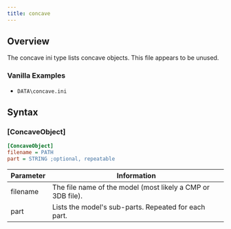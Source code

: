 ```yaml
---
title: concave
---
```


## Overview

The concave ini type lists concave objects. This file appears to be unused.

### Vanilla Examples

* `DATA\concave.ini`

## Syntax

### [ConcaveObject]

```ini
[ConcaveObject]
filename = PATH
part = STRING ;optional, repeatable
```

| Parameter | Information                                                 |
| --------- | ----------------------------------------------------------- |
| filename  | The file name of the model (most likely a CMP or 3DB file). |
| part      | Lists the model's sub-parts. Repeated for each part.        |
